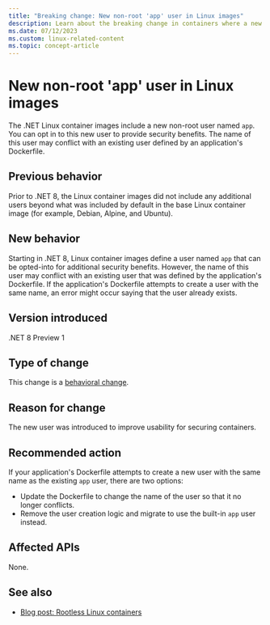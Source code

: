 ```yaml
---
title: "Breaking change: New non-root 'app' user in Linux images"
description: Learn about the breaking change in containers where a new non-root 'app' user was added in Linux container images.
ms.date: 07/12/2023
ms.custom: linux-related-content
ms.topic: concept-article
---
```

# New non-root 'app' user in Linux images

The .NET Linux container images include a new non-root user named `app`. You can opt in to this new user to provide security benefits. The name of this user may conflict with an existing user defined by an application's Dockerfile.

## Previous behavior

Prior to .NET 8, the Linux container images did not include any additional users beyond what was included by default in the base Linux container image (for example, Debian, Alpine, and Ubuntu).

## New behavior

Starting in .NET 8, Linux container images define a user named `app` that can be opted-into for additional security benefits. However, the name of this user may conflict with an existing user that was defined by the application's Dockerfile. If the application's Dockerfile attempts to create a user with the same name, an error might occur saying that the user already exists.

## Version introduced

.NET 8 Preview 1

## Type of change

This change is a [behavioral change](../../categories.md#behavioral-change).

## Reason for change

The new user was introduced to improve usability for securing containers.

## Recommended action

If your application's Dockerfile attempts to create a new user with the same name as the existing `app` user, there are two options:

- Update the Dockerfile to change the name of the user so that it no longer conflicts.
- Remove the user creation logic and migrate to use the built-in `app` user instead.

## Affected APIs

None.

## See also

- [Blog post: Rootless Linux containers](https://devblogs.microsoft.com/dotnet/securing-containers-with-rootless/)
